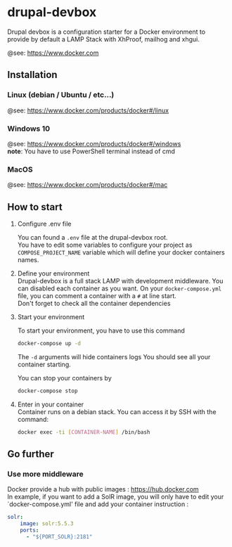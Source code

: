 # drupal-devbox

Drupal devbox is a configuration starter for a Docker environment to provide by default a LAMP Stack with XhProof, mailhog and xhgui.

@see: https://www.docker.com

## Installation
### Linux (debian / Ubuntu / etc...)
@see: https://www.docker.com/products/docker#/linux
### Windows 10
@see: https://www.docker.com/products/docker#/windows  
**note**: You have to use PowerShell terminal instead of cmd

### MacOS
@see: https://www.docker.com/products/docker#/mac  


## How to start
1. Configure .env file

   You can found a `.env` file at the drupal-devbox root.  
   You have to edit some variables to configure your project as `COMPOSE_PROJECT_NAME` variable which will define your docker containers names.

2. Define your environment  
   Drupal-devbox is a full stack LAMP with development middleware. You can disabled each container as you want. 
   On your `docker-compose.yml` file, you can comment a container with a `#` at line start.  
   Don't forget to check all the container dependencies  

3. Start your environment 

   To start your environment, you have to use this command  
   ```bash
   docker-compose up -d
   ```
   The `-d` arguments will hide containers logs
   You should see all your container starting.  
   
   
   You can stop your containers by  
   ```bash
   docker-compose stop
   ```
4. Enter in your container  
   Container runs on a debian stack. You can access it by SSH with the command:  

   ```bash
   docker exec -ti [CONTAINER-NAME] /bin/bash
   ```

## Go further  
### Use more middleware
Docker provide a hub with public images : https://hub.docker.com  
In example, if you want to add a SolR image, you will only have to edit your `docker-compose.yml' file and add your container instruction :
```yml
solr:
    image: solr:5.5.3
    ports:
      - "${PORT_SOLR}:2181"
```
